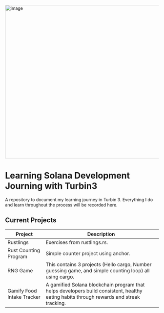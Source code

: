 <img width="1500" height="500" alt="image" src="https://github.com/user-attachments/assets/57566c14-6279-43d8-9be9-cdb80b953341" />

# Learning Solana Development Journing with Turbin3

A repository to document my learning journey in Turbin 3. Everything I do and learn throughout the process will be recorded here.

## Current Projects

|             Project             |                                                             Description                                                                     |
| ------------------------------- |-------------------------------------------------------------------------------------------------------------------------------------------|
| Rustlings                       | Exercises from rustlings.rs.                                                                                                                |
| Rust Counting Program           | Simple counter project using anchor.                                                                                                        |
| RNG Game                        | This contains 3 projects (Hello cargo, Number guessing game, and simple counting loop) all using cargo.                                     |
| Gamify Food Intake Tracker      | A gamified Solana blockchain program that helps developers build consistent, healthy eating habits through rewards and streak tracking.     |
